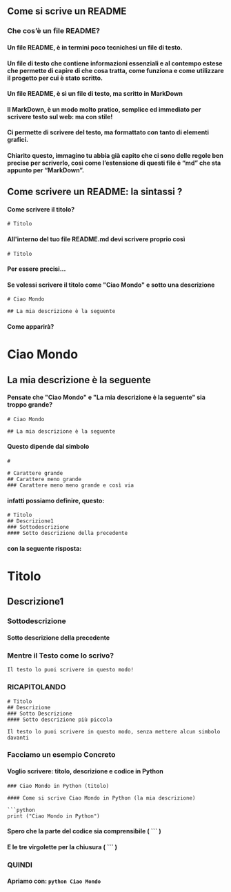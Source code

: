 ## Come si scrive un README

### Che cos’è un file README?
#### Un file README, è in termini poco tecnichesi un file di testo.

#### Un file di testo che contiene informazioni essenziali e al contempo estese che permette di capire di che cosa tratta, come funziona e come utilizzare il progetto per cui è stato scritto.

#### Un file README, è sì un file di testo, ma scritto in MarkDown

#### Il MarkDown, è un modo molto pratico, semplice ed immediato per scrivere testo sul web: ma con stile!

#### Ci permette di scrivere del testo, ma formattato con tanto di elementi grafici.

#### Chiarito questo, immagino tu abbia già capito che ci sono delle regole ben precise per scriverlo, così come l’estensione di questi file è “md” che sta appunto per “MarkDown”.

## Come scrivere un README: la sintassi ?

#### Come scrivere il titolo?

```
# Titolo

```
#### All'interno del tuo file README.md devi scrivere proprio così

```
# Titolo

```

#### Per essere precisi...

#### Se volessi scrivere il titolo come "Ciao Mondo" e sotto una descrizione

```
# Ciao Mondo

## La mia descrizione è la seguente

```
#### Come apparirà?

# Ciao Mondo
## La mia descrizione è la seguente

#### Pensate che "Ciao Mondo" e "La mia descrizione è la seguente" sia troppo grande?

```
# Ciao Mondo

## La mia descrizione è la seguente

```

#### Questo dipende dal simbolo

```
#

# Carattere grande
## Carattere meno grande
### Carattere meno meno grande e così via

```

#### infatti possiamo definire, questo:

```
# Titolo
## Descrizione1
### Sottodescrizione
#### Sotto descrizione della precedente

```

#### con la seguente risposta:

# Titolo
## Descrizione1
### Sottodescrizione
#### Sotto descrizione della precedente

### Mentre il Testo come lo scrivo?

```
Il testo lo puoi scrivere in questo modo!

```

### RICAPITOLANDO

```
# Titolo
## Descrizione
### Sotto Descrizione
#### Sotto descrizione più piccola

Il testo lo puoi scrivere in questo modo, senza mettere alcun simbolo davanti

```

### Facciamo un esempio Concreto

#### Voglio scrivere: titolo, descrizione e codice in Python

```
### Ciao Mondo in Python (titolo)

#### Come si scrive Ciao Mondo in Python (la mia descrizione)

```python
print ("Ciao Mondo in Python")

```

#### Spero che la parte del codice sia comprensibile ( ``` )
#### E le tre virgolette per la chiusura (  ``` )

### QUINDI

#### Apriamo con:     ```python Ciao Mondo ```